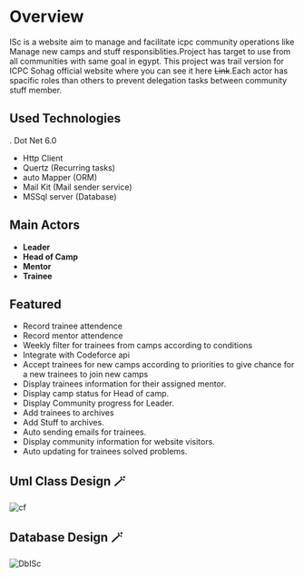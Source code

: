 # Overview
ISc is a website aim to manage and facilitate icpc community operations like Manage new camps and stuff responsiblities.Project has target to use from all communities with same goal in egypt.
This project was trail version for ICPC Sohag official website where you can see it here ~~Link~~.Each actor has spacific roles than others to prevent delegation tasks between community stuff member.

## Used Technologies
. Dot Net 6.0
- Http Client
- Quertz (Recurring tasks)
- auto Mapper (ORM)
- Mail Kit (Mail sender service)
- MSSql server (Database)

## Main Actors

+ **Leader**
+ **Head of Camp**
+ **Mentor**
+ **Trainee**

## Featured

- Record trainee attendence
- Record mentor attendence
- Weekly filter for trainees from camps according to conditions
- Integrate with Codeforce api
- Accept trainees for new camps according to priorities to give chance for a new trainees to join new camps
- Display trainees information for their assigned mentor.
- Display camp status for Head of camp.
- Display Community progress for Leader.
- Add trainees to archives
- Add Stuff to archives.
- Auto sending emails for trainees.
- Display community information for website visitors.
- Auto updating for trainees solved problems.

##  Uml Class Design :magic_wand:

![cf](https://github.com/Omar-Alaa-Elzanaty/ISc/assets/94639386/2b566d94-8bd7-411c-98fe-24e4635c0b91)


## Database Design :magic_wand:

![DbISc](https://github.com/Omar-Alaa-Elzanaty/ISc/assets/94639386/43d228ac-7dc6-45a5-b4e5-e021e5589df6)


